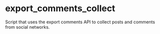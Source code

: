 # export_comments_collect
Script that uses the export comments API to collect posts and comments from social networks.
